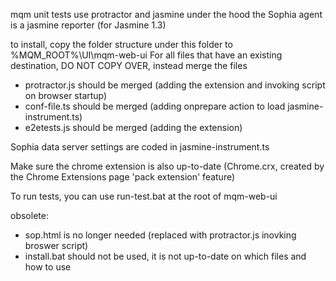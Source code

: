 mqm unit tests use protractor and jasmine under the hood
the Sophia agent is a jasmine reporter (for Jasmine 1.3)

to install, copy the folder structure under this folder
to %MQM_ROOT%\UI\mqm-web-ui
For all files that have an existing destination, DO NOT
COPY OVER, instead merge the files
* protractor.js should be merged (adding the extension and invoking script on browser startup)
* conf-file.ts should be merged (adding onprepare action to load jasmine-instrument.ts)
* e2etests.js should be merged (adding the extension)

Sophia data server settings are coded in jasmine-instrument.ts

Make sure the chrome extension is also up-to-date (Chrome.crx, 
created by the Chrome Extensions page 'pack extension' feature)

To run tests, you can use run-test.bat at the root of mqm-web-ui

obsolete:
* sop.html is no longer needed (replaced with protractor.js inovking broswer script)
* install.bat should not be used, it is not up-to-date on which files and how to use